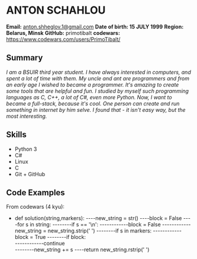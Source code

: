 # ANTON SCHAHLOU

**Email:** anton.shheglov.1@gmail.com
**Date of birth: 15 JULY 1999**
**Region: Belarus, Minsk**
**GitHub:** primotibalt
**codewars:** https://www.codewars.com/users/PrimoTibalt/

## Summary

*I am a BSUIR third year student. I have always interested in computers, and spent a lot of time with them. My uncle and ant are programmers and from an early age I wished to became a programmer. It's amazing to create some tools that are helpful and fun. I studied by myself such programming languages as C, C++, a lot of C#, even more Python. Now, I want to became a full-stack, because it's cool. One person can create and run something in internet by him selve. I found that - it isn't easy way, but the most interesting.*

## Skills
- Python 3
- C#
- Linux
- C
- Git + GitHub

## Code Examples
From codewars (4 kyu):
- def solution(string,markers): 
	    ----new_string = str() 
		----block = False
	    ----for s in string:
		        --------if s == '\n': 
			    ------------block = False 
			    ------------new_string = new_string.strip(' ')
		        --------if s in markers:
			    ------------block = True 
		        --------if block:  
			    ------------continue  
		        --------new_string += s 
	----return  new_string.rstrip(' ')
    